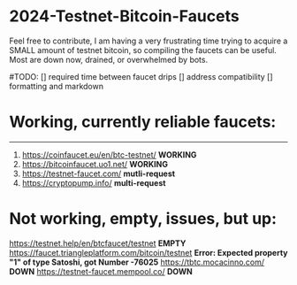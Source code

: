 # 2024-Testnet-Bitcoin-Faucets
Feel free to contribute, I am having a very frustrating time trying to acquire a SMALL amount of testnet bitcoin, so compiling the faucets can be useful. Most are down now, drained, or overwhelmed by bots.


#TODO: 
[] required time between faucet drips
[] address compatibility 
[] formatting and markdown


# Working, currently reliable faucets:
---
1. https://coinfaucet.eu/en/btc-testnet/ **WORKING**
2. https://bitcoinfaucet.uo1.net/ **WORKING**
3. https://testnet-faucet.com/ **mutli-request**
4. https://cryptopump.info/ **multi-request**


# Not working, empty, issues, but up:
 https://testnet.help/en/btcfaucet/testnet **EMPTY**
 https://faucet.triangleplatform.com/bitcoin/testnet **Error: Expected property "1" of type Satoshi, got Number -76025**
 https://tbtc.mocacinno.com/ **DOWN**
 https://testnet-faucet.mempool.co/ **DOWN** 
